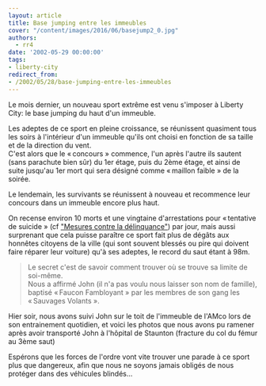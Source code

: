 ```yaml
---
layout: article
title: Base jumping entre les immeubles
cover: "/content/images/2016/06/basejump2_0.jpg"
authors:
  - rr4
date: '2002-05-29 00:00:00'
tags:
- liberty-city
redirect_from:
- /2002/05/28/base-jumping-entre-les-immeubles
---
```


Le mois dernier, un nouveau sport extrême est venu s'imposer à Liberty City: le base jumping du haut d'un immeuble.

Les adeptes de ce sport en pleine croissance, se réunissent quasiment tous les soirs à l'intérieur d'un immeuble qu'ils ont choisi en fonction de sa taille et de la direction du vent.  
C'est alors que le « concours » commence, l'un après l'autre ils sautent (sans parachute bien sûr) du 1er étage, puis du 2ème étage, et ainsi de suite jusqu'au 1er mort qui sera désigné comme « maillon faible » de la soirée.

Le lendemain, les survivants se réunissent à nouveau et recommence leur concours dans un immeuble encore plus haut.

On recense environ 10 morts et une vingtaine d'arrestations pour « tentative de suicide » (cf ["Mesures contre la délinquance"](http://www.liberty-tree.net/enfin-des-mesures-efficaces-contre-la-d%C3%A9linquance)) par jour, mais aussi surprenant que cela puisse paraître ce sport fait plus de dégâts aux honnêtes citoyens de la ville (qui sont souvent blessés ou pire qui doivent faire réparer leur voiture) qu'à ses adeptes, le record du saut étant à 98m.

> Le secret c'est de savoir comment trouver où se trouve sa limite de soi-même.  
> Nous a affirmé John (il n'a pas voulu nous laisser son nom de famille), baptisé « Faucon Fambloyant » par les membres de son gang les « Sauvages Volants ».

Hier soir, nous avons suivi John sur le toit de l'immeuble de l'AMco lors de son entrainement quotidien, et voici les photos que nous avons pu ramener après avoir transporté John à l'hôpital de Staunton (fracture du col du fémur au 3ème saut)

Espérons que les forces de l'ordre vont vite trouver une parade à ce sport plus que dangereux, afin que nous ne soyons jamais obligés de nous protéger dans des véhicules blindés...